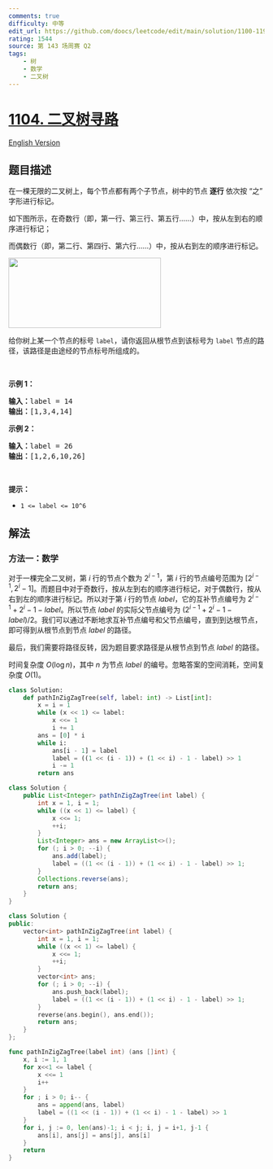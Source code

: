 ```yaml
---
comments: true
difficulty: 中等
edit_url: https://github.com/doocs/leetcode/edit/main/solution/1100-1199/1104.Path%20In%20Zigzag%20Labelled%20Binary%20Tree/README.md
rating: 1544
source: 第 143 场周赛 Q2
tags:
    - 树
    - 数学
    - 二叉树
---
```


<!-- problem:start -->

# [1104. 二叉树寻路](https://leetcode.cn/problems/path-in-zigzag-labelled-binary-tree)

[English Version](/solution/1100-1199/1104.Path%20In%20Zigzag%20Labelled%20Binary%20Tree/README_EN.md)

## 题目描述

<!-- description:start -->

<p>在一棵无限的二叉树上，每个节点都有两个子节点，树中的节点 <strong>逐行</strong> 依次按&nbsp;&ldquo;之&rdquo; 字形进行标记。</p>

<p>如下图所示，在奇数行（即，第一行、第三行、第五行&hellip;&hellip;）中，按从左到右的顺序进行标记；</p>

<p>而偶数行（即，第二行、第四行、第六行&hellip;&hellip;）中，按从右到左的顺序进行标记。</p>

<p><img alt="" src="https://fastly.jsdelivr.net/gh/doocs/leetcode@main/solution/1100-1199/1104.Path%20In%20Zigzag%20Labelled%20Binary%20Tree/images/tree.png" style="height: 138px; width: 300px;"></p>

<p>给你树上某一个节点的标号 <code>label</code>，请你返回从根节点到该标号为 <code>label</code> 节点的路径，该路径是由途经的节点标号所组成的。</p>

<p>&nbsp;</p>

<p><strong>示例 1：</strong></p>

<pre><strong>输入：</strong>label = 14
<strong>输出：</strong>[1,3,4,14]
</pre>

<p><strong>示例 2：</strong></p>

<pre><strong>输入：</strong>label = 26
<strong>输出：</strong>[1,2,6,10,26]
</pre>

<p>&nbsp;</p>

<p><strong>提示：</strong></p>

<ul>
	<li><code>1 &lt;= label &lt;= 10^6</code></li>
</ul>

<!-- description:end -->

## 解法

<!-- solution:start -->

### 方法一：数学

对于一棵完全二叉树，第 $i$ 行的节点个数为 $2^{i-1}$，第 $i$ 行的节点编号范围为 $[2^{i-1}, 2^i - 1]$。而题目中对于奇数行，按从左到右的顺序进行标记，对于偶数行，按从右到左的顺序进行标记。所以对于第 $i$ 行的节点 $label$，它的互补节点编号为 $2^{i-1} + 2^i - 1 - label$。所以节点 $label$ 的实际父节点编号为 $(2^{i-1} + 2^i - 1 - label) / 2$。我们可以通过不断地求互补节点编号和父节点编号，直到到达根节点，即可得到从根节点到节点 $label$ 的路径。

最后，我们需要将路径反转，因为题目要求路径是从根节点到节点 $label$ 的路径。

时间复杂度 $O(\log n)$，其中 $n$ 为节点 $label$ 的编号。忽略答案的空间消耗，空间复杂度 $O(1)$。

<!-- tabs:start -->

```python
class Solution:
    def pathInZigZagTree(self, label: int) -> List[int]:
        x = i = 1
        while (x << 1) <= label:
            x <<= 1
            i += 1
        ans = [0] * i
        while i:
            ans[i - 1] = label
            label = ((1 << (i - 1)) + (1 << i) - 1 - label) >> 1
            i -= 1
        return ans
```

```java
class Solution {
    public List<Integer> pathInZigZagTree(int label) {
        int x = 1, i = 1;
        while ((x << 1) <= label) {
            x <<= 1;
            ++i;
        }
        List<Integer> ans = new ArrayList<>();
        for (; i > 0; --i) {
            ans.add(label);
            label = ((1 << (i - 1)) + (1 << i) - 1 - label) >> 1;
        }
        Collections.reverse(ans);
        return ans;
    }
}
```

```cpp
class Solution {
public:
    vector<int> pathInZigZagTree(int label) {
        int x = 1, i = 1;
        while ((x << 1) <= label) {
            x <<= 1;
            ++i;
        }
        vector<int> ans;
        for (; i > 0; --i) {
            ans.push_back(label);
            label = ((1 << (i - 1)) + (1 << i) - 1 - label) >> 1;
        }
        reverse(ans.begin(), ans.end());
        return ans;
    }
};
```

```go
func pathInZigZagTree(label int) (ans []int) {
	x, i := 1, 1
	for x<<1 <= label {
		x <<= 1
		i++
	}
	for ; i > 0; i-- {
		ans = append(ans, label)
		label = ((1 << (i - 1)) + (1 << i) - 1 - label) >> 1
	}
	for i, j := 0, len(ans)-1; i < j; i, j = i+1, j-1 {
		ans[i], ans[j] = ans[j], ans[i]
	}
	return
}
```

<!-- tabs:end -->

<!-- solution:end -->

<!-- problem:end -->
